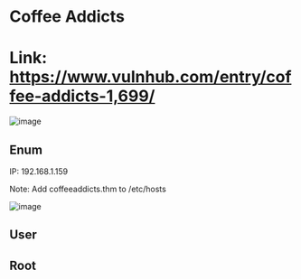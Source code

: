 # Coffee Addicts
# Link: https://www.vulnhub.com/entry/coffee-addicts-1,699/

![image](https://user-images.githubusercontent.com/5285547/123182639-c4102d00-d487-11eb-9cda-b2d59844948a.png)


## Enum
IP: 192.168.1.159

Note: Add coffeeaddicts.thm to /etc/hosts 

![image](https://user-images.githubusercontent.com/5285547/123182605-b6f33e00-d487-11eb-957f-0f65c0c4ee36.png)



## User

## Root
